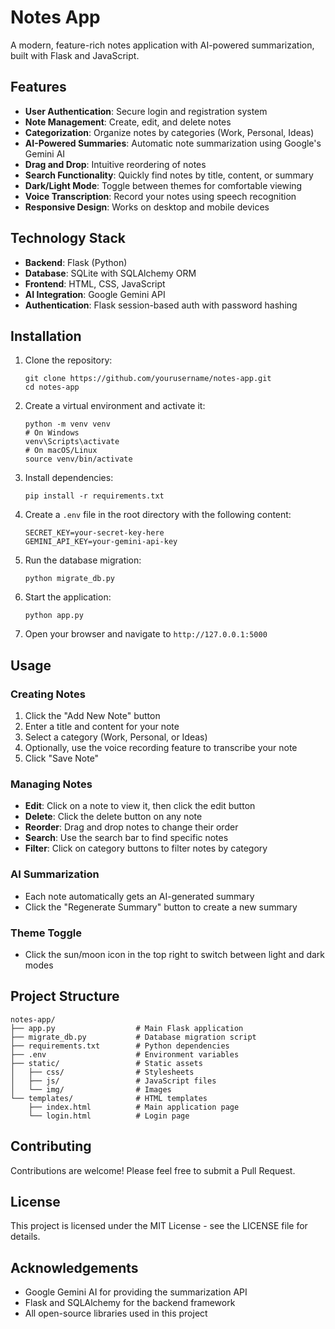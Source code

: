 # Notes App

A modern, feature-rich notes application with AI-powered summarization, built with Flask and JavaScript.

## Features

- **User Authentication**: Secure login and registration system
- **Note Management**: Create, edit, and delete notes
- **Categorization**: Organize notes by categories (Work, Personal, Ideas)
- **AI-Powered Summaries**: Automatic note summarization using Google's Gemini AI
- **Drag and Drop**: Intuitive reordering of notes
- **Search Functionality**: Quickly find notes by title, content, or summary
- **Dark/Light Mode**: Toggle between themes for comfortable viewing
- **Voice Transcription**: Record your notes using speech recognition
- **Responsive Design**: Works on desktop and mobile devices

## Technology Stack

- **Backend**: Flask (Python)
- **Database**: SQLite with SQLAlchemy ORM
- **Frontend**: HTML, CSS, JavaScript
- **AI Integration**: Google Gemini API
- **Authentication**: Flask session-based auth with password hashing

## Installation

1. Clone the repository:
   ```
   git clone https://github.com/yourusername/notes-app.git
   cd notes-app
   ```

2. Create a virtual environment and activate it:
   ```
   python -m venv venv
   # On Windows
   venv\Scripts\activate
   # On macOS/Linux
   source venv/bin/activate
   ```

3. Install dependencies:
   ```
   pip install -r requirements.txt
   ```

4. Create a `.env` file in the root directory with the following content:
   ```
   SECRET_KEY=your-secret-key-here
   GEMINI_API_KEY=your-gemini-api-key
   ```

5. Run the database migration:
   ```
   python migrate_db.py
   ```

6. Start the application:
   ```
   python app.py
   ```

7. Open your browser and navigate to `http://127.0.0.1:5000`

## Usage

### Creating Notes

1. Click the "Add New Note" button
2. Enter a title and content for your note
3. Select a category (Work, Personal, or Ideas)
4. Optionally, use the voice recording feature to transcribe your note
5. Click "Save Note"

### Managing Notes

- **Edit**: Click on a note to view it, then click the edit button
- **Delete**: Click the delete button on any note
- **Reorder**: Drag and drop notes to change their order
- **Search**: Use the search bar to find specific notes
- **Filter**: Click on category buttons to filter notes by category

### AI Summarization

- Each note automatically gets an AI-generated summary
- Click the "Regenerate Summary" button to create a new summary

### Theme Toggle

- Click the sun/moon icon in the top right to switch between light and dark modes

## Project Structure

```
notes-app/
├── app.py                  # Main Flask application
├── migrate_db.py           # Database migration script
├── requirements.txt        # Python dependencies
├── .env                    # Environment variables
├── static/                 # Static assets
│   ├── css/                # Stylesheets
│   ├── js/                 # JavaScript files
│   └── img/                # Images
└── templates/              # HTML templates
    ├── index.html          # Main application page
    └── login.html          # Login page
```

## Contributing

Contributions are welcome! Please feel free to submit a Pull Request.

## License

This project is licensed under the MIT License - see the LICENSE file for details.

## Acknowledgements

- Google Gemini AI for providing the summarization API
- Flask and SQLAlchemy for the backend framework
- All open-source libraries used in this project 
